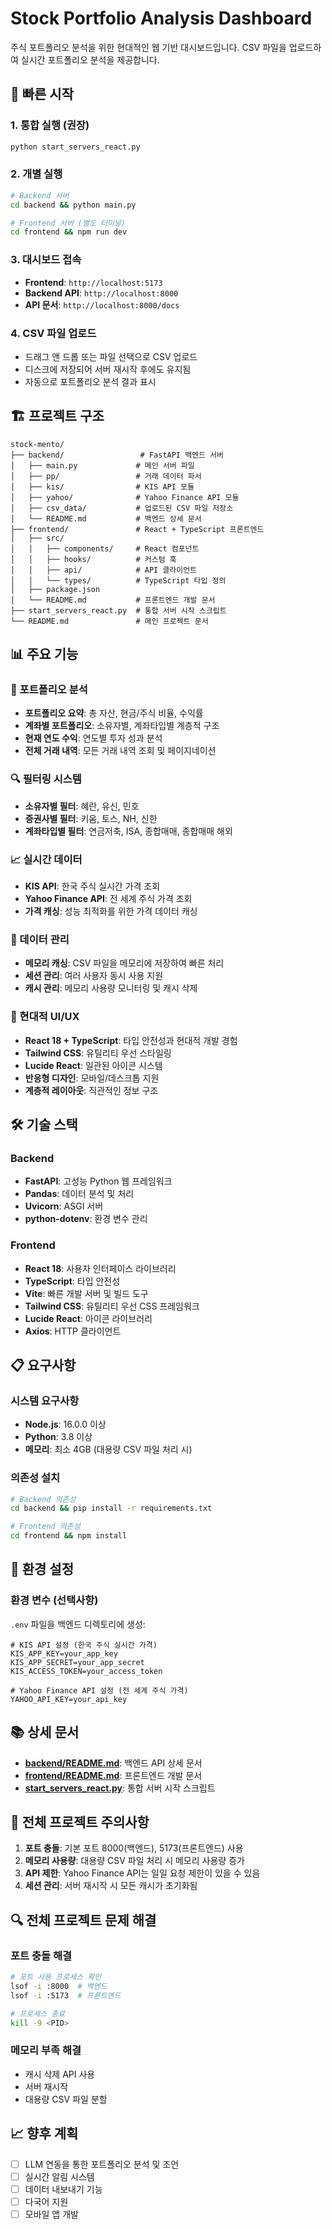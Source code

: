 # Stock Portfolio Analysis Dashboard

주식 포트폴리오 분석을 위한 현대적인 웹 기반 대시보드입니다. CSV 파일을 업로드하여 실시간 포트폴리오 분석을 제공합니다.

## 🚀 빠른 시작

### 1. 통합 실행 (권장)
```bash
python start_servers_react.py
```

### 2. 개별 실행
```bash
# Backend 서버
cd backend && python main.py

# Frontend 서버 (별도 터미널)
cd frontend && npm run dev
```

### 3. 대시보드 접속
- **Frontend**: `http://localhost:5173`
- **Backend API**: `http://localhost:8000`
- **API 문서**: `http://localhost:8000/docs`

### 4. CSV 파일 업로드
- 드래그 앤 드롭 또는 파일 선택으로 CSV 업로드
- 디스크에 저장되어 서버 재시작 후에도 유지됨
- 자동으로 포트폴리오 분석 결과 표시

## 🏗️ 프로젝트 구조

```
stock-mento/
├── backend/                 # FastAPI 백엔드 서버
│   ├── main.py             # 메인 서버 파일
│   ├── pp/                 # 거래 데이터 파서
│   ├── kis/                # KIS API 모듈
│   ├── yahoo/              # Yahoo Finance API 모듈
│   ├── csv_data/           # 업로드된 CSV 파일 저장소
│   └── README.md           # 백엔드 상세 문서
├── frontend/               # React + TypeScript 프론트엔드
│   ├── src/
│   │   ├── components/     # React 컴포넌트
│   │   ├── hooks/          # 커스텀 훅
│   │   ├── api/            # API 클라이언트
│   │   └── types/          # TypeScript 타입 정의
│   ├── package.json
│   └── README.md           # 프론트엔드 개발 문서
├── start_servers_react.py  # 통합 서버 시작 스크립트
└── README.md               # 메인 프로젝트 문서
```

## 📊 주요 기능

### 🎯 포트폴리오 분석
- **포트폴리오 요약**: 총 자산, 현금/주식 비율, 수익률
- **계좌별 포트폴리오**: 소유자별, 계좌타입별 계층적 구조
- **현재 연도 수익**: 연도별 투자 성과 분석
- **전체 거래 내역**: 모든 거래 내역 조회 및 페이지네이션

### 🔍 필터링 시스템
- **소유자별 필터**: 혜란, 유신, 민호
- **증권사별 필터**: 키움, 토스, NH, 신한
- **계좌타입별 필터**: 연금저축, ISA, 종합매매, 종합매매 해외

### 📈 실시간 데이터
- **KIS API**: 한국 주식 실시간 가격 조회
- **Yahoo Finance API**: 전 세계 주식 가격 조회
- **가격 캐싱**: 성능 최적화를 위한 가격 데이터 캐싱

### 💾 데이터 관리
- **메모리 캐싱**: CSV 파일을 메모리에 저장하여 빠른 처리
- **세션 관리**: 여러 사용자 동시 사용 지원
- **캐시 관리**: 메모리 사용량 모니터링 및 캐시 삭제

### 🎨 현대적 UI/UX
- **React 18 + TypeScript**: 타입 안전성과 현대적 개발 경험
- **Tailwind CSS**: 유틸리티 우선 스타일링
- **Lucide React**: 일관된 아이콘 시스템
- **반응형 디자인**: 모바일/데스크톱 지원
- **계층적 레이아웃**: 직관적인 정보 구조

## 🛠️ 기술 스택

### Backend
- **FastAPI**: 고성능 Python 웹 프레임워크
- **Pandas**: 데이터 분석 및 처리
- **Uvicorn**: ASGI 서버
- **python-dotenv**: 환경 변수 관리

### Frontend
- **React 18**: 사용자 인터페이스 라이브러리
- **TypeScript**: 타입 안전성
- **Vite**: 빠른 개발 서버 및 빌드 도구
- **Tailwind CSS**: 유틸리티 우선 CSS 프레임워크
- **Lucide React**: 아이콘 라이브러리
- **Axios**: HTTP 클라이언트

## 📋 요구사항

### 시스템 요구사항
- **Node.js**: 16.0.0 이상
- **Python**: 3.8 이상
- **메모리**: 최소 4GB (대용량 CSV 파일 처리 시)

### 의존성 설치
```bash
# Backend 의존성
cd backend && pip install -r requirements.txt

# Frontend 의존성
cd frontend && npm install
```

## 🔧 환경 설정

### 환경 변수 (선택사항)
`.env` 파일을 백엔드 디렉토리에 생성:

```env
# KIS API 설정 (한국 주식 실시간 가격)
KIS_APP_KEY=your_app_key
KIS_APP_SECRET=your_app_secret
KIS_ACCESS_TOKEN=your_access_token

# Yahoo Finance API 설정 (전 세계 주식 가격)
YAHOO_API_KEY=your_api_key
```

## 📚 상세 문서

- **[backend/README.md](backend/README.md)**: 백엔드 API 상세 문서
- **[frontend/README.md](frontend/README.md)**: 프론트엔드 개발 문서
- **[start_servers_react.py](start_servers_react.py)**: 통합 서버 시작 스크립트

## 🚨 전체 프로젝트 주의사항

1. **포트 충돌**: 기본 포트 8000(백엔드), 5173(프론트엔드) 사용
2. **메모리 사용량**: 대용량 CSV 파일 처리 시 메모리 사용량 증가
3. **API 제한**: Yahoo Finance API는 일일 요청 제한이 있을 수 있음
4. **세션 관리**: 서버 재시작 시 모든 캐시가 초기화됨

## 🔍 전체 프로젝트 문제 해결

### 포트 충돌 해결
```bash
# 포트 사용 프로세스 확인
lsof -i :8000  # 백엔드
lsof -i :5173  # 프론트엔드

# 프로세스 종료
kill -9 <PID>
```

### 메모리 부족 해결
- 캐시 삭제 API 사용
- 서버 재시작
- 대용량 CSV 파일 분할

## 📈 향후 계획

- [ ] LLM 연동을 통한 포트폴리오 분석 및 조언
- [ ] 실시간 알림 시스템
- [ ] 데이터 내보내기 기능
- [ ] 다국어 지원
- [ ] 모바일 앱 개발

